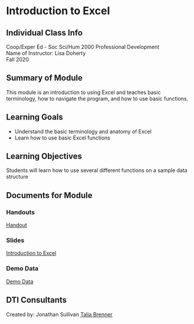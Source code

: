 # Introduction to Excel

## Individual Class Info
Coop/Exper Ed - Soc Sci/Hum 2000 Professional Development
<br>
Name of Instructor: Lisa Doherty
<br>
Fall 2020
<br>

## Summary of Module
This module is an introduction to using Excel and teaches basic terminology, how to navigate the program, and how to use basic functions.

## Learning Goals
- Understand the basic terminology and anatomy of Excel
- Learn how to use basic Excel functions

## Learning Objectives
Students will learn how to use several different functions on a sample data structure

## Documents for Module

### Handouts

[Handout](https://github.com/NULabNortheastern/digitalassignmentshowcase/blob/master/intro_excel/coop-fall2020-doherty/Handout.pdf)

### Slides

[Introduction to Excel](https://github.com/NULabNortheastern/digitalassignmentshowcase/blob/master/intro_excel/coop-fall2020-doherty/Slides.pdf)

### Demo Data

[Demo Data](https://github.com/NULabNortheastern/digitalassignmentshowcase/blob/master/intro_excel/coop-fall2020-doherty/Demo%20Data.xlsx)


## DTI Consultants
Created by:
Jonathan Sullivan
[Talia Brenner](brenner.t@northeastern.edu)
